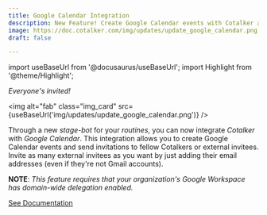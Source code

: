 ```yaml
---
title: Google Calendar Integration
description: New Feature! Create Google Calendar events with Cotalker and invite whomever you want.
image: https://doc.cotalker.com/img/updates/update_google_calendar.png
draft: false

---
```


import useBaseUrl from '@docusaurus/useBaseUrl'; 
import Highlight from '@theme/Highlight';


<div className="align-center">
<div class="card">
<div class="card__header">

<span className="hero__subtitle"><em>Everyone's invited!</em></span>

</div>
<div class="card__image">

<img alt="fab" class="img_card" src={useBaseUrl('img/updates/update_google_calendar.png')} />
<br/>

</div>
<div class="card__body">

Through a new _stage-bot_ for your _routines_, you can now integrate _Cotalker_ with _Google Calendar_.
This integration allows you to create Google Calendar events and send invitations to fellow Cotalkers or external invitees. Invite as many external invitees as you want by just adding their email addresses (even if they're not Gmail accounts).

**NOTE**: _This feature requires that your organization's Google Workspace has domain-wide delegation enabled._

</div>
<div className="card__footer text-center align-padding-center">

<a className="button button--info button--block" href="/docs/documentation/automation/bots/pbgooglecalendar">See Documentation</a>
<br/>

</div>
</div>
</div>
